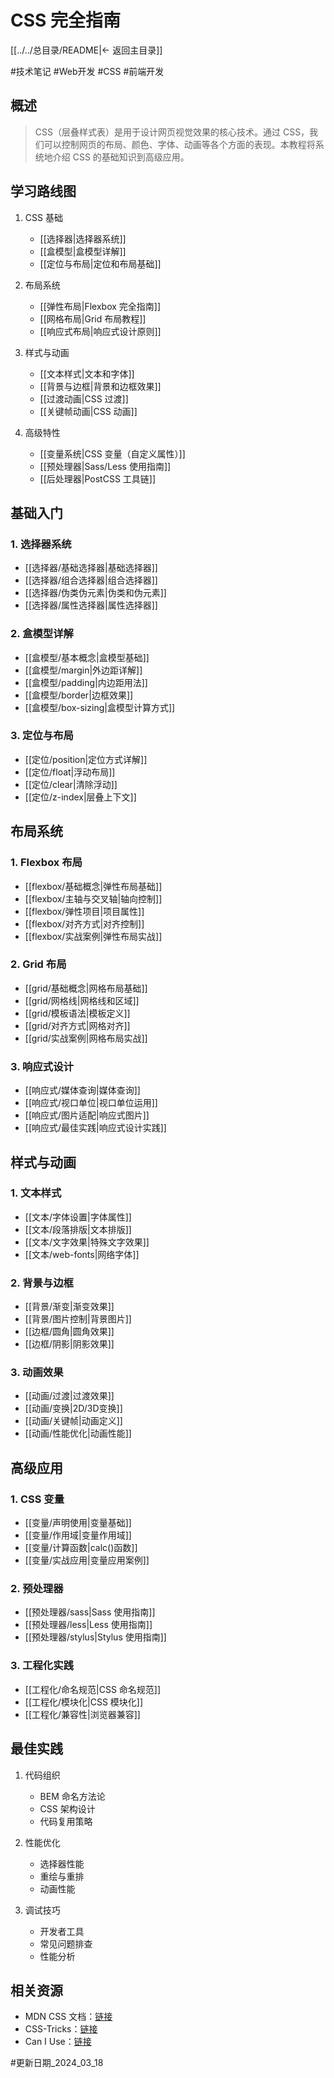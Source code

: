 # CSS 完全指南

[[../../总目录/README|← 返回主目录]]

#技术笔记 #Web开发 #CSS #前端开发

## 概述
> CSS（层叠样式表）是用于设计网页视觉效果的核心技术。通过 CSS，我们可以控制网页的布局、颜色、字体、动画等各个方面的表现。本教程将系统地介绍 CSS 的基础知识到高级应用。

## 学习路线图
1. CSS 基础
   - [[选择器|选择器系统]]
   - [[盒模型|盒模型详解]]
   - [[定位与布局|定位和布局基础]]

2. 布局系统
   - [[弹性布局|Flexbox 完全指南]]
   - [[网格布局|Grid 布局教程]]
   - [[响应式布局|响应式设计原则]]

3. 样式与动画
   - [[文本样式|文本和字体]]
   - [[背景与边框|背景和边框效果]]
   - [[过渡动画|CSS 过渡]]
   - [[关键帧动画|CSS 动画]]

4. 高级特性
   - [[变量系统|CSS 变量（自定义属性）]]
   - [[预处理器|Sass/Less 使用指南]]
   - [[后处理器|PostCSS 工具链]]

## 基础入门
### 1. 选择器系统
- [[选择器/基础选择器|基础选择器]]
- [[选择器/组合选择器|组合选择器]]
- [[选择器/伪类伪元素|伪类和伪元素]]
- [[选择器/属性选择器|属性选择器]]

### 2. 盒模型详解
- [[盒模型/基本概念|盒模型基础]]
- [[盒模型/margin|外边距详解]]
- [[盒模型/padding|内边距用法]]
- [[盒模型/border|边框效果]]
- [[盒模型/box-sizing|盒模型计算方式]]

### 3. 定位与布局
- [[定位/position|定位方式详解]]
- [[定位/float|浮动布局]]
- [[定位/clear|清除浮动]]
- [[定位/z-index|层叠上下文]]

## 布局系统
### 1. Flexbox 布局
- [[flexbox/基础概念|弹性布局基础]]
- [[flexbox/主轴与交叉轴|轴向控制]]
- [[flexbox/弹性项目|项目属性]]
- [[flexbox/对齐方式|对齐控制]]
- [[flexbox/实战案例|弹性布局实战]]

### 2. Grid 布局
- [[grid/基础概念|网格布局基础]]
- [[grid/网格线|网格线和区域]]
- [[grid/模板语法|模板定义]]
- [[grid/对齐方式|网格对齐]]
- [[grid/实战案例|网格布局实战]]

### 3. 响应式设计
- [[响应式/媒体查询|媒体查询]]
- [[响应式/视口单位|视口单位运用]]
- [[响应式/图片适配|响应式图片]]
- [[响应式/最佳实践|响应式设计实践]]

## 样式与动画
### 1. 文本样式
- [[文本/字体设置|字体属性]]
- [[文本/段落排版|文本排版]]
- [[文本/文字效果|特殊文字效果]]
- [[文本/web-fonts|网络字体]]

### 2. 背景与边框
- [[背景/渐变|渐变效果]]
- [[背景/图片控制|背景图片]]
- [[边框/圆角|圆角效果]]
- [[边框/阴影|阴影效果]]

### 3. 动画效果
- [[动画/过渡|过渡效果]]
- [[动画/变换|2D/3D变换]]
- [[动画/关键帧|动画定义]]
- [[动画/性能优化|动画性能]]

## 高级应用
### 1. CSS 变量
- [[变量/声明使用|变量基础]]
- [[变量/作用域|变量作用域]]
- [[变量/计算函数|calc()函数]]
- [[变量/实战应用|变量应用案例]]

### 2. 预处理器
- [[预处理器/sass|Sass 使用指南]]
- [[预处理器/less|Less 使用指南]]
- [[预处理器/stylus|Stylus 使用指南]]

### 3. 工程化实践
- [[工程化/命名规范|CSS 命名规范]]
- [[工程化/模块化|CSS 模块化]]
- [[工程化/兼容性|浏览器兼容]]

## 最佳实践
1. 代码组织
   - BEM 命名方法论
   - CSS 架构设计
   - 代码复用策略

2. 性能优化
   - 选择器性能
   - 重绘与重排
   - 动画性能

3. 调试技巧
   - 开发者工具
   - 常见问题排查
   - 性能分析

## 相关资源
- MDN CSS 文档：[链接](https://developer.mozilla.org/zh-CN/docs/Web/CSS)
- CSS-Tricks：[链接](https://css-tricks.com)
- Can I Use：[链接](https://caniuse.com)

#更新日期_2024_03_18 